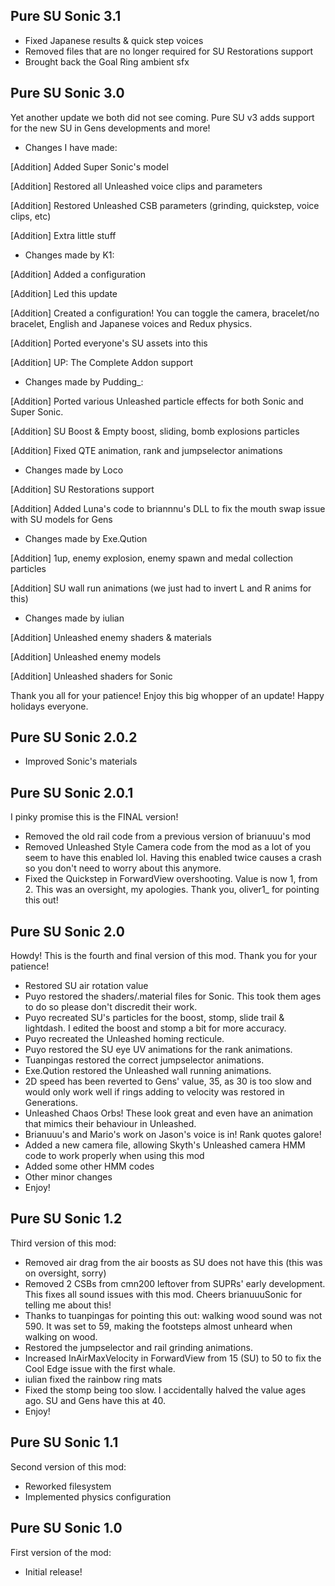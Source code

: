 ## Pure SU Sonic 3.1
- Fixed Japanese results & quick step voices
- Removed files that are no longer required for SU Restorations support
- Brought back the Goal Ring ambient sfx

## Pure SU Sonic 3.0

Yet another update we both did not see coming. Pure SU v3 adds support for the new SU in Gens developments and more!

- Changes I have made:
 
[Addition] Added Super Sonic's model

[Addition] Restored all Unleashed voice clips and parameters

[Addition] Restored Unleashed CSB parameters (grinding, quickstep, voice clips, etc)

[Addition] Extra little stuff

- Changes made by K1:
 
[Addition] Added a configuration

[Addition] Led this update

[Addition] Created a configuration! You can toggle the camera, bracelet/no bracelet, English and Japanese voices and Redux physics.

[Addition] Ported everyone's SU assets into this

[Addition] UP: The Complete Addon support

- Changes made by Pudding_:
 
[Addition] Ported various Unleashed particle effects for both Sonic and Super Sonic.

[Addition] SU Boost & Empty boost, sliding, bomb explosions particles

[Addition] Fixed QTE animation, rank and jumpselector animations

- Changes made by Loco
 
[Addition] SU Restorations support

[Addition] Added Luna's code to briannnu's DLL to fix the mouth swap issue with SU models for Gens

- Changes made by Exe.Qution
 
[Addition] 1up, enemy explosion, enemy spawn and medal collection particles

[Addition] SU wall run animations (we just had to invert L and R anims for this)

- Changes made by iulian

[Addition] Unleashed enemy shaders & materials

[Addition] Unleashed enemy models

[Addition] Unleashed shaders for Sonic

Thank you all for your patience!
Enjoy this big whopper of an update! Happy holidays everyone.

## Pure SU Sonic 2.0.2
- Improved Sonic's materials

## Pure SU Sonic 2.0.1
I pinky promise this is the FINAL version!
- Removed the old rail code from a previous version of brianuuu's mod
- Removed Unleashed Style Camera code from the mod as a lot of you seem to have this enabled lol. Having this enabled twice causes a crash so you don't need to worry about this anymore.
- Fixed the Quickstep in ForwardView overshooting. Value is now 1, from 2. This was an oversight, my apologies. Thank you, oliver1_ for pointing this out!

## Pure SU Sonic 2.0
Howdy! This is the fourth and final version of this mod. Thank you for your patience!
- Restored SU air rotation value
- Puyo restored the shaders/.material files for Sonic. This took them ages to do so please don't discredit their work.
- Puyo recreated SU's particles for the boost, stomp, slide trail & lightdash. I edited the boost and stomp a bit for more accuracy.
- Puyo recreated the Unleashed homing recticule.
- Puyo restored the SU eye UV animations for the rank animations.
- Tuanpingas restored the correct jumpselector animations.
- Exe.Qution restored the Unleashed wall running animations.
- 2D speed has been reverted to Gens' value, 35, as 30 is too slow and would only work well if rings adding to velocity was restored in Generations.
- Unleashed Chaos Orbs! These look great and even have an animation that mimics their behaviour in Unleashed.
- Brianuuu's and Mario's work on Jason's voice is in! Rank quotes galore!
- Added a new camera file, allowing Skyth's Unleashed camera HMM code to work properly when using this mod
- Added some other HMM codes
- Other minor changes
- Enjoy!

## Pure SU Sonic 1.2
Third version of this mod:
- Removed air drag from the air boosts as SU does not have this (this was on oversight, sorry)
- Removed 2 CSBs from cmn200 leftover from SUPRs' early development. This fixes all sound issues with this mod. Cheers brianuuuSonic for telling me about this!
- Thanks to tuanpingas for pointing this out: walking wood sound was not 590. It was set to 59, making the footsteps almost unheard when walking on wood.
- Restored the jumpselector and rail grinding animations.
- Increased InAirMaxVelocity in ForwardView from 15 (SU) to 50 to fix the Cool Edge issue with the first whale.
- iulian fixed the rainbow ring mats
- Fixed the stomp being too slow. I accidentally halved the value ages ago. SU and Gens have this at 40.
- Enjoy!

## Pure SU Sonic 1.1
Second version of this mod:
- Reworked filesystem
- Implemented physics configuration

## Pure SU Sonic 1.0
First version of the mod:
- Initial release!
